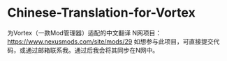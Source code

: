 # Chinese-Translation-for-Vortex
为Vortex（一款Mod管理器）适配的中文翻译
N网项目：https://www.nexusmods.com/site/mods/29
如想参与此项目，可直接提交代码，或通过邮箱联系我。通过后我会将其同步在N网中。
